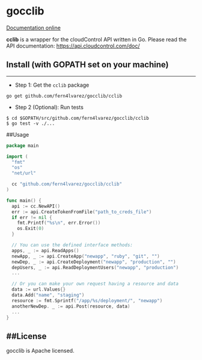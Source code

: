 # gocclib

[Documentation online](http://godoc.org/github.com/fern4lvarez/gocclib/cclib)

**cclib** is a wrapper for the cloudControl API written in Go.
Please read the API documentation: https://api.cloudcontrol.com/doc/

## Install (with GOPATH set on your machine)
----------

* Step 1: Get the `cclib` package

```
go get github.com/fern4lvarez/gocclib/cclib
```

* Step 2 (Optional): Run tests

```
$ cd $GOPATH/src/github.com/fern4lvarez/gocclib/cclib
$ go test -v ./...
```

##Usage

```go
package main

import (
  "fmt"
  "os"
  "net/url"

  cc "github.com/fern4lvarez/gocclib/cclib"
)

func main() {
  api := cc.NewAPI()
  err := api.CreateTokenFromFile("path_to_creds_file")
  if err != nil {
    fmt.Printf("%s\n", err.Error())
    os.Exit(0)
  }

  // You can use the defined interface methods:
  apps, _ := api.ReadApps()
  newApp, _ := api.CreateApp("newapp", "ruby", "git", "")
  newDep, _ := api.CreateDeployment("newapp", "production", "")
  depUsers, _ := api.ReadDeploymentUsers("newapp", "production")
  ...

  // Or you can make your own request having a resource and data
  data := url.Values{}
  data.Add("name", "staging")
  resource := fmt.Sprintf("/app/%s/deployment/", "newapp")
  anotherNewDep. _ := api.Post(resource, data)
  ...
}
```


##License
----------
gocclib is Apache licensed.